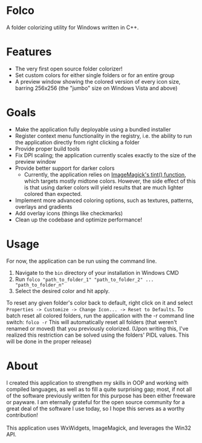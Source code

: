 # Folco
A folder colorizing utility for Windows written in C++.

# Features
* The very first open source folder colorizer!
* Set custom colors for either single folders or for an entire group
* A preview window showing the colored version of every icon size, barring 256x256 (the "jumbo" size on Windows Vista and above)

# Goals
* Make the application fully deployable using a bundled installer
* Register context menu functionality in the registry, i.e. the ability to run the application directly from right clicking a folder
* Provide proper build tools
* Fix DPI scaling; the application currently scales exactly to the size of the preview window
* Provide better support for darker colors
  * Currently, the application relies on [ImageMagick's tint() function](https://legacy.imagemagick.org/Usage/color_mods/#tinting), which targets mostly midtone colors. However, the side effect of this is that using darker colors will yield results that are much lighter colored than expected.
* Implement more advanced coloring options, such as textures, patterns, overlays and gradients
* Add overlay icons (things like checkmarks)
* Clean up the codebase and optimize performance!

# Usage
For now, the application can be run using the command line.

1. Navigate to the `bin` directory of your installation in Windows CMD
2. Run `folco "path_to_folder_1" "path_to_folder_2" ... "path_to_folder_n"`
3. Select the desired color and hit apply. 

To reset any given folder's color back to default, right click on it and select `Properties -> Customize -> Change Icon... -> Reset to Defaults`. 
To batch reset all colored folders, run the application with the -r command line switch: `folco -r`
This will automatically reset all folders (that weren't renamed or moved) that you previously colorized. (Upon writing this, I've realized this restriction can be solved using the folders' PIDL values. This will be done in the proper release)

# About
I created this application to strengthen my skills in OOP and working with compiled languages, as well as to fill a quite surprising gap; most, if not all of the software previously written for this purpose has been either freeware or payware. I am eternally grateful for the open source community for a great deal of the software I use today, so I hope this serves as a worthy contribution! <br /><br />
This application uses WxWidgets, ImageMagick, and leverages the Win32 API.


